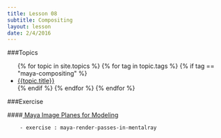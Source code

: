 ```yaml
---
title: Lesson 08
subtitle: Compositing
layout: lesson
date: 2/4/2016
---
```


###Topics
<ul>
 {% for topic in site.topics %}
   {% for tag in topic.tags %}
       {% if tag == "maya-compositing" %}
           <li><a href="{{ topic.url | prepend: site.baseurl }}">{{topic.title}}</a></li>
        {% endif %}
   {% endfor %}
 {% endfor %}
</ul>

###Exercise

####<a href="/3d-digital-art-and-design--oer/exercises/maya-image-planes-for-modeling/maya-image-planes-for-modeling.html"><span class="exercise-title"> Maya Image Planes for Modeling</span></a>

        - exercise : maya-render-passes-in-mentalray